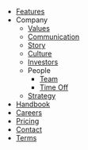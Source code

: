 - [Features](/features)
- Company
	- [Values](/handbook/values)
	- [Communication](/handbook/communication)
	- [Story](/handbook/story)
	- [Culture](/handbook/culture)
	- [Investors](/handbook/investors)
	- People
		- [Team](/handbook/team)
		- [Time Off](/handbook/time-off.md)
	- [Strategy](/handbook/strategy)
- [Handbook](/handbook/using-the-handbook)
- [Careers](/careers)
- [Pricing](/pricing)
- [Contact](/contact)
- [Terms](/terms)
